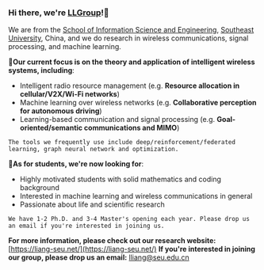 ### Hi there, we're [LLGroup](https://liang-seu.net/)!:wave:
We are from the [School of Information Science and Engineering](https://radio.seu.edu.cn/), [Southeast University](https://www.seu.edu.cn/), China, and we do research in wireless communications, signal processing, and machine learning. 

🚖**Our current focus is on the theory and application of intelligent wireless systems, including**:

- Intelligent radio resource management (e.g. **Resource allocation in cellular/V2X/Wi-Fi networks**)
- Machine learning over wireless networks (e.g. **Collaborative perception for autonomous driving**)
- Learning-based communication and signal processing (e.g. **Goal-oriented/semantic communications and MIMO**)

```
The tools we frequently use include deep/reinforcement/federated learning, graph neural network and optimization.
```

📣**As for students, we're now looking for**:
- Highly motivated students with solid mathematics and coding background
- Interested in machine learning and wireless communications in general
- Passionate about life and scientific research

```
We have 1-2 Ph.D. and 3-4 Master's opening each year. Please drop us an email if you're interested in joining us.
```

**For more information, please check out our research website:** [https://liang-seu.net/](https://liang-seu.net/)
**If you're interested in joining our group, please drop us an email:** lliang@seu.edu.cn
